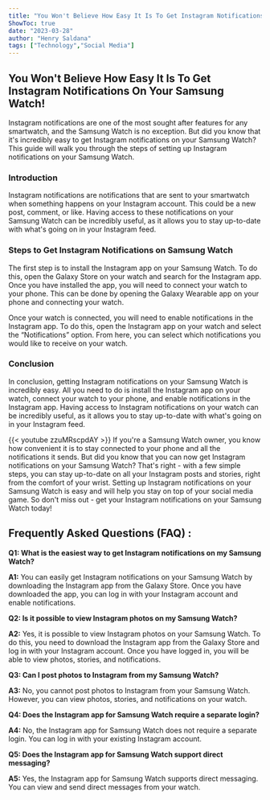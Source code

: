 ```yaml
---
title: "You Won't Believe How Easy It Is To Get Instagram Notifications On Your Samsung Watch!"
ShowToc: true 
date: "2023-03-28"
author: "Henry Saldana" 
tags: ["Technology","Social Media"]
---
```

## You Won't Believe How Easy It Is To Get Instagram Notifications On Your Samsung Watch!

Instagram notifications are one of the most sought after features for any smartwatch, and the Samsung Watch is no exception. But did you know that it's incredibly easy to get Instagram notifications on your Samsung Watch? This guide will walk you through the steps of setting up Instagram notifications on your Samsung Watch.

### Introduction

Instagram notifications are notifications that are sent to your smartwatch when something happens on your Instagram account. This could be a new post, comment, or like. Having access to these notifications on your Samsung Watch can be incredibly useful, as it allows you to stay up-to-date with what's going on in your Instagram feed.

### Steps to Get Instagram Notifications on Samsung Watch

The first step is to install the Instagram app on your Samsung Watch. To do this, open the Galaxy Store on your watch and search for the Instagram app. Once you have installed the app, you will need to connect your watch to your phone. This can be done by opening the Galaxy Wearable app on your phone and connecting your watch.

Once your watch is connected, you will need to enable notifications in the Instagram app. To do this, open the Instagram app on your watch and select the “Notifications” option. From here, you can select which notifications you would like to receive on your watch.

### Conclusion

In conclusion, getting Instagram notifications on your Samsung Watch is incredibly easy. All you need to do is install the Instagram app on your watch, connect your watch to your phone, and enable notifications in the Instagram app. Having access to Instagram notifications on your watch can be incredibly useful, as it allows you to stay up-to-date with what's going on in your Instagram feed.

{{< youtube zzuMRscpdAY >}} 
If you're a Samsung Watch owner, you know how convenient it is to stay connected to your phone and all the notifications it sends. But did you know that you can now get Instagram notifications on your Samsung Watch? That's right - with a few simple steps, you can stay up-to-date on all your Instagram posts and stories, right from the comfort of your wrist. Setting up Instagram notifications on your Samsung Watch is easy and will help you stay on top of your social media game. So don't miss out - get your Instagram notifications on your Samsung Watch today!

## Frequently Asked Questions (FAQ) :
**Q1: What is the easiest way to get Instagram notifications on my Samsung Watch?**

**A1:** You can easily get Instagram notifications on your Samsung Watch by downloading the Instagram app from the Galaxy Store. Once you have downloaded the app, you can log in with your Instagram account and enable notifications.

**Q2: Is it possible to view Instagram photos on my Samsung Watch?**

**A2:** Yes, it is possible to view Instagram photos on your Samsung Watch. To do this, you need to download the Instagram app from the Galaxy Store and log in with your Instagram account. Once you have logged in, you will be able to view photos, stories, and notifications.

**Q3: Can I post photos to Instagram from my Samsung Watch?**

**A3:** No, you cannot post photos to Instagram from your Samsung Watch. However, you can view photos, stories, and notifications on your watch.

**Q4: Does the Instagram app for Samsung Watch require a separate login?**

**A4:** No, the Instagram app for Samsung Watch does not require a separate login. You can log in with your existing Instagram account.

**Q5: Does the Instagram app for Samsung Watch support direct messaging?**

**A5:** Yes, the Instagram app for Samsung Watch supports direct messaging. You can view and send direct messages from your watch.




